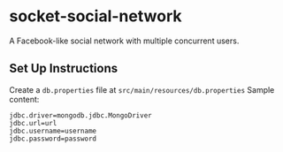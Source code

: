 # socket-social-network
A Facebook-like social network with multiple concurrent users.

## Set Up Instructions
Create a `db.properties` file at `src/main/resources/db.properties`
Sample content:
```
jdbc.driver=mongodb.jdbc.MongoDriver
jdbc.url=url
jdbc.username=username
jdbc.password=password
```